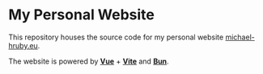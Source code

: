 # My Personal Website

This repository houses the source code for my personal website [michael-hruby.eu](michael-hruby.eu).

The website is powered by **[Vue](https://vuejs.org/)** + **[Vite](https://vite.dev/)** and **[Bun](https://bun.sh/)**.

